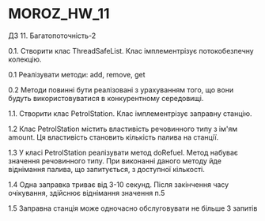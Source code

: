 # MOROZ_HW_11
ДЗ 11. Багатопоточність-2


0.1. Створити клас ThreadSafeList.
Клас імплементрізує потокобезпечну колекцію.

0.1 Реалізувати методи: add, remove, get

0.2 Методи повинні бути реалізовані з урахуванням того,
що вони будуть використовуватися в конкурентному середовищі.

1.1. Створити клас PetrolStation.
Клас імплементрізує заправну станцію.

1.2 Клас PetrolStation містить властивість речовинного типу з ім'ям amount.
Ця властивість становить кількість палива на станції.

1.3 У класі PetrolStation реалізувати метод doRefuel.
Метод набуває значення речовинного типу.
При виконанні даного методу йде віднімання палива,
що запитується, з доступної кількості.

1.4 Одна заправка триває від 3-10 секунд.
Після закінчення часу очікування, здійснює віднімання значення п.5

1.5 Заправна станція може одночасно обслуговувати не більше 3 запитів
